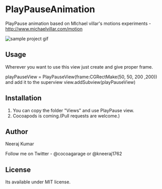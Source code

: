 # PlayPauseAnimation
PlayPause animation based on MIchael villar's motions experiments - http://www.michaelvillar.com/motion

![sample project gif](https://github.com/kNeerajPro/PlayPauseAnimation/blob/master/Gifs/Final-Gif.gif)

## Usage

Wherever you want to use this view just create and give proper frame.

  playPauseView = PlayPauseView(frame:CGRectMake(50, 50, 200 ,200))
  and add it to the superview view.addSubview(playPauseView)


## Installation

1) You can copy the folder "Views" and use PlayPause view.
2) Cocoapods is coming.(Pull requests are welcome.)

## Author

Neeraj Kumar 

Follow me on Twitter - @cocoagarage or @kneeraj1762

## License

Its available under MIT license.

